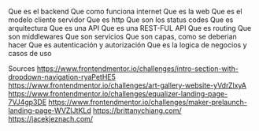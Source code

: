 Que es el backend
Que como funciona internet
Que es la web
Que es el modelo cliente servidor
Que es http
Que son los status codes 
Que es arquitectura
Que es una API
Que es una REST-FUL API 
Que es routing
Que son middlewares
Que son servicios
Que son capas, como se deberian hacer
Que es autenticación y autorización 
Que es la logica de negocios y casos de uso

Sources
https://www.frontendmentor.io/challenges/intro-section-with-dropdown-navigation-ryaPetHE5
https://www.frontendmentor.io/challenges/art-gallery-website-yVdrZlxyA
https://www.frontendmentor.io/challenges/equalizer-landing-page-7VJ4gp3DE
https://www.frontendmentor.io/challenges/maker-prelaunch-landing-page-WVZIJtKLd
https://brittanychiang.com/
https://jacekjeznach.com/